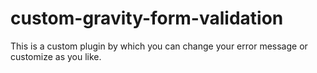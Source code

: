 # custom-gravity-form-validation
This is a custom plugin by which you can change your error message or customize as you like.
